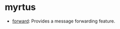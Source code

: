 # myrtus
* [forward](https://github.com/bot-myrtus/forward): Provides a message forwarding feature.
